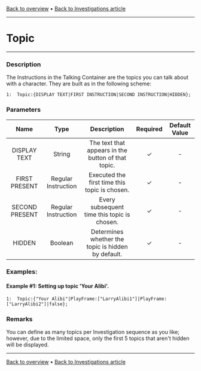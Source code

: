 [Back to overview](index.md) • [Back to Investigations article](InvestigationC.md)

---
# Topic

---

### Description
The Instructions in the Talking Container are the topics you can talk about with a character. They are built as in the following scheme:

```
1:  Topic:{DISPLAY TEXT|FIRST INSTRUCTION|SECOND INSTRUCTION|HIDDEN};
```

### Parameters

|Name|Type|Description|Required|Default Value|
|:---:|:---:|:---:|:---:|:---:|
|DISPLAY TEXT|String|The text that appears in the button of that topic.|✓|-|
|FIRST PRESENT|Regular Instruction|Executed the first time this topic is chosen.|✓|-|
|SECOND PRESENT|Regular Instruction|Every subsequent time this topic is chosen.|✓|-|
|HIDDEN|Boolean|Determines whether the topic is hidden by default.|✓|-|

### Examples:
#### Example #1: Setting up topic 'Your Alibi'.
```
1:  Topic:{"Your Alibi"|PlayFrame:["LarryAlibi1"]|PlayFrame:["LarryAlibi2"]|false};
```

### Remarks
You can define as many topics per Investigation sequence as you like; however, due to the limited space, only the first 5 topics that aren't hidden will be displayed.

---
[Back to overview](index.md) • [Back to Investigations article](InvestigationC.md)
